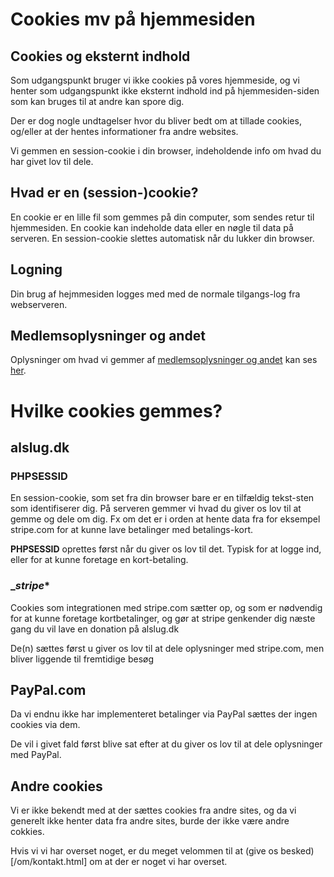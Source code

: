 # Cookies mv på hjemmesiden

## Cookies og eksternt indhold
Som udgangspunkt bruger vi ikke cookies på vores hjemmeside, og vi henter som udgangspunkt ikke eksternt indhold
ind på hjemmesiden-siden som kan bruges til at andre kan spore dig.

Der er dog nogle undtagelser hvor du bliver bedt om at tillade cookies, og/eller at der hentes informationer fra andre websites.

Vi gemmen en session-cookie i din browser, indeholdende info om hvad du har givet lov til dele.

## Hvad er en (session-)cookie?
En cookie er en lille fil som gemmes på din computer, som sendes retur til hjemmesiden. En cookie kan indeholde data eller en nøgle til data på serveren. En session-cookie slettes automatisk når du lukker din browser.

## Logning
Din brug af hejmmesiden logges med med de normale tilgangs-log fra webserveren.

## Medlemsoplysninger og andet
Oplysninger om hvad vi gemmer af [medlemsoplysninger og andet](persondata.md) kan ses [her](persondata.md).

# Hvilke cookies gemmes?

## alslug.dk
### PHPSESSID

En session-cookie, som set fra din browser bare er en tilfældig tekst-sten som identifiserer dig. På serveren gemmer vi hvad du giver os lov til at gemme og dele om dig.
Fx om det er i orden at hente data fra for eksempel stripe.com for at kunne lave betalinger med betalings-kort.

**PHPSESSID** oprettes først når du giver os lov til det. Typisk for at logge ind, eller for at kunne foretage en kort-betaling.

### __stripe_*

Cookies som integrationen med stripe.com sætter op, og som er nødvendig for at kunne foretage kortbetalinger, og gør at stripe genkender dig næste gang du vil lave en donation på alslug.dk

De(n) sættes først u giver os lov til at dele oplysninger med stripe.com, men bliver liggende til fremtidige besøg 

## PayPal.com
Da vi endnu ikke har implementeret betalinger via PayPal sættes der ingen cookies via dem.

De vil i givet fald først blive sat efter at du giver os lov til at dele oplysninger med PayPal.

## Andre cookies
Vi er ikke bekendt med at der sættes cookies fra andre sites, og da vi generelt ikke henter data fra andre sites, burde der ikke være andre cokkies.

Hvis vi vi har overset noget, er du meget velommen til at (give os besked)[/om/kontakt.html] om at der er noget vi har overset.

